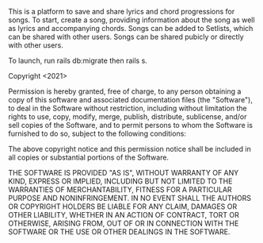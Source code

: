 This is a platform to save and share lyrics and chord progressions for songs. To start, create a song, providing information about the song as well as lyrics and accompanying chords. Songs can be added to Setlists, which can be shared with other users. Songs can be shared pubicly or directly with other users.

To launch, run rails db:migrate then rails s.

Copyright <2021> <John M. Stassen>

Permission is hereby granted, free of charge, to any person obtaining a copy of this software and associated documentation files (the "Software"), to deal in the Software without restriction, including without limitation the rights to use, copy, modify, merge, publish, distribute, sublicense, and/or sell copies of the Software, and to permit persons to whom the Software is furnished to do so, subject to the following conditions:

The above copyright notice and this permission notice shall be included in all copies or substantial portions of the Software.

THE SOFTWARE IS PROVIDED "AS IS", WITHOUT WARRANTY OF ANY KIND, EXPRESS OR IMPLIED, INCLUDING BUT NOT LIMITED TO THE WARRANTIES OF MERCHANTABILITY, FITNESS FOR A PARTICULAR PURPOSE AND NONINFRINGEMENT. IN NO EVENT SHALL THE AUTHORS OR COPYRIGHT HOLDERS BE LIABLE FOR ANY CLAIM, DAMAGES OR OTHER LIABILITY, WHETHER IN AN ACTION OF CONTRACT, TORT OR OTHERWISE, ARISING FROM, OUT OF OR IN CONNECTION WITH THE SOFTWARE OR THE USE OR OTHER DEALINGS IN THE SOFTWARE.
